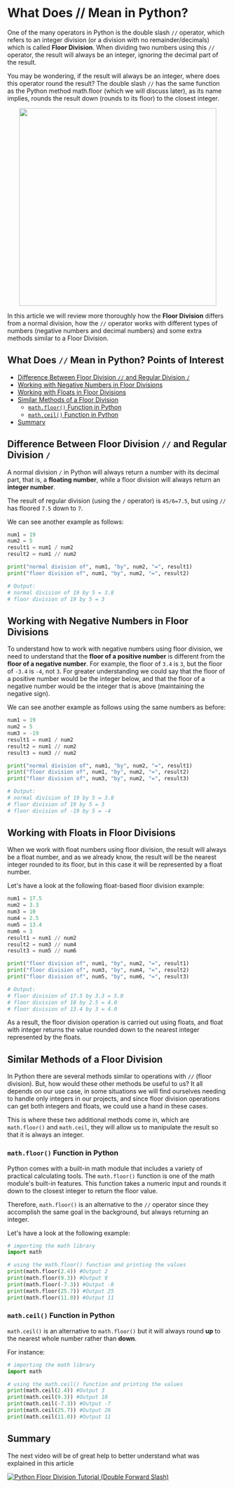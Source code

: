 # What Does // Mean in Python?

One of the many operators in Python is the double slash `//` operator, which refers to an integer division (or a division with no remainder/decimals) which is called **Floor Division**. When dividing two numbers using this `//` operator, the result will always be an integer, ignoring the decimal part of the result. 

You may be wondering, if the result will always be an integer, where does this operator round the result? The double slash `//` has the same function as the Python method math.floor (which we will discuss later), as its name implies, rounds the result down (rounds to its floor) to the closest integer.

<p align="center">
  <img src="https://i.ytimg.com/vi/mv5uHSXLkhs/maxresdefault.jpg" width='450px'/>
</p>

In this article we will review more thoroughly how the **Floor Division** differs from a normal division, how the `//` operator works with different types of numbers (negative numbers and decimal numbers) and some extra methods similar to a Floor Division.

## What Does `//` Mean in Python? Points of Interest

- [Difference Between Floor Division `//` and Regular Division `/`](#versus)
- [Working with Negative Numbers in Floor Divisions](#negative)
- [Working with Floats in Floor Divisions](#floats)
- [Similar Methods of a Floor Division](#similar)
	- [`math.floor()` Function in Python](#math)
	- [`math.ceil()` Function in Python](#ceil)
- [Summary](#summary)



## Difference Between Floor Division `//` and Regular Division `/` <a name="versus"></a>

A normal division `/` in Python will always return a number with its decimal part, that is, a **floating number**, while a floor division will always return an **integer number**.

The result of regular division (using the `/` operator) is `45/6=7.5`, but using `//` has floored `7.5` down to `7`.

We can see another example as follows:

```py
num1 = 19
num2 = 5
result1 = num1 / num2
result2 = num1 // num2

print("normal division of", num1, "by", num2, "=", result1)
print("floor division of", num1, "by", num2, "=", result2)

# Output: 
# normal division of 19 by 5 = 3.8
# floor division of 19 by 5 = 3
```

## Working with Negative Numbers in Floor Divisions <a name="negative"></a>

To understand how to work with negative numbers using floor division, we need to understand that the **floor of a positive number** is different from the **floor of a negative number**. For example, the floor of `3.4` is `3`, but the floor of `-3.4` is `-4`, not `3`. For greater understanding we could say that the floor of a positive number would be the integer below, and that the floor of a negative number would be the integer that is above (maintaining the negative sign).

We can see another example as follows using the same numbers as before:

```py
num1 = 19
num2 = 5
num3 = -19
result1 = num1 / num2
result2 = num1 // num2
result3 = num3 // num2

print("normal division of", num1, "by", num2, "=", result1)
print("floor division of", num1, "by", num2, "=", result2)
print("floor division of", num3, "by", num2, "=", result3)

# Output: 
# normal division of 19 by 5 = 3.8
# floor division of 19 by 5 = 3
# floor division of -19 by 5 = -4
```

## Working with Floats in Floor Divisions <a name="floats"></a>
When we work with float numbers using floor division, the result will always be a float number, and as we already know, the result will be the nearest integer rounded to its floor, but in this case it will be represented by a float number.

Let's have a look at the following float-based floor division example:

```py
num1 = 17.5
num2 = 3.3
num3 = 10
num4 = 2.5
num5 = 13.4
num6 = 3
result1 = num1 // num2
result2 = num3 // num4
result3 = num5 // num6

print("floor division of", num1, "by", num2, "=", result1)
print("floor division of", num3, "by", num4, "=", result2)
print("floor division of", num5, "by", num6, "=", result3)

# Output: 
# floor division of 17.5 by 3.3 = 5.0
# floor division of 10 by 2.5 = 4.0
# floor division of 13.4 by 3 = 4.0
```

As a result, the floor division operation is carried out using floats, and float with integer returns the value rounded down to the nearest integer represented by the floats.


## Similar Methods of a Floor Division <a name="similar"></a>

In Python there are several methods similar to operations with `//` (floor division). But, how would these other methods be useful to us? It all depends on our use case, in some situations we will find ourselves needing to handle only integers in our projects, and since floor division operations can get both integers and floats, we could use a hand in these cases.

This is where these two additional methods come in, which are `math.floor()` and `math.ceil`, they will allow us to manipulate the result so that it is always an integer.

### `math.floor()` Function in Python <a name="math"></a>
Python comes with a built-in math module that includes a variety of practical calculating tools. The `math.floor()` function is one of the math module's built-in features. This function takes a numeric input and rounds it down to the closest integer to return the floor value.

Therefore, `math.floor()` is an alternative to the `//` operator since they accomplish the same goal in the background, but always returning an integer.

Let's have a look at the following example:

```py
# importing the math library
import math

# using the math.floor() function and printing the values
print(math.floor(2.4)) #Output 2
print(math.floor(9.3)) #Output 9
print(math.floor(-7.3)) #Output -8
print(math.floor(25.7)) #Output 25
print(math.floor(11.0)) #Output 11
```
### `math.ceil()` Function in Python <a name="ceil"></a>
`math.ceil()` is an alternative to `math.floor()` but it will always round **up** to the nearest whole number rather than **down**. 

For instance:

```py
# importing the math library
import math

# using the math.ceil() function and printing the values
print(math.ceil(2.4)) #Output 3
print(math.ceil(9.3)) #Output 10
print(math.ceil(-7.3)) #Output -7
print(math.ceil(25.7)) #Output 26
print(math.ceil(11.0)) #Output 11
```

## Summary <a name="summary"></a>
The next video will be of great help to better understand what was explained in this article

[![Python Floor Division Tutorial (Double Forward Slash)](https://res.cloudinary.com/marcomontalbano/image/upload/v1661366456/video_to_markdown/images/youtube--tFdVvNbV9-E-c05b58ac6eb4c4700831b2b3070cd403.jpg)](https://www.youtube.com/watch?v=tFdVvNbV9-E "Python Floor Division Tutorial (Double Forward Slash)")